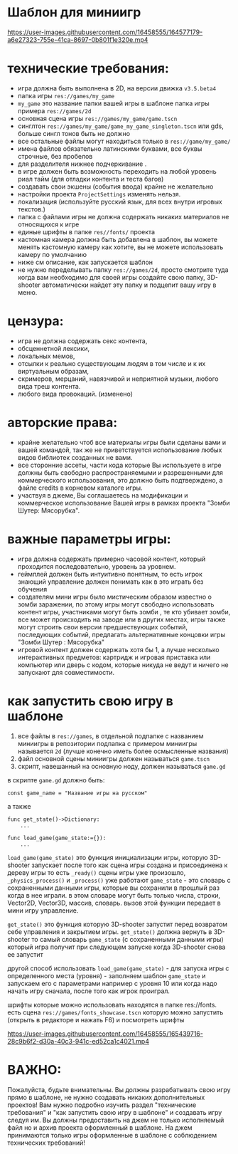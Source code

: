 # Шаблон для миниигр

https://user-images.githubusercontent.com/16458555/164577179-a6e27323-755e-41ca-8697-0b801f1e320e.mp4


# технические требования: 
- игра должна быть выполнена в 2D, на версии движка `v3.5.beta4`
- папка игры `res://games/my_game`
- `my_game` это название папки вашей игры в шаблоне папка  игры примера `res://games/2d`
- основная сцена игры  `res://games/my_game/game.tscn`
- синглтон  `res://games/my_game/game_my_game_singleton.tscn` или gds, больше сингл тонов быть не должно
- все остальные файлы могут находиться только в `res://game/my_game/`
- имена файлов обязательно латинскими буквами, все буквы строчные, без пробелов 
- для разделителя нижнее подчеркивание .
- в игре должен быть  возможность переходить на любой уровень риал тайм  (для отладки контента и теста багов)
- создавать свои экшены (события ввода) крайне не  желательно
- настройки проекта `ProjectSettings` изменять нельзя.
- локализация (используйте русский язык, для всех внутри игровых текстов.)
- папка с файлами игры не должна содержать никаких материалов не относящихся к игре
- единые шрифты в папке `res//fonts/` проекта
- кастомная камера должна быть добавлена в шаблон, вы можете менять кастомную камеру как хотите,  вы не можете использовать камеру по умолчанию
- ниже см описание, как запускается шаблон
- не нужно переделывать папку `res://games/2d`, просто смотрите туда когда вам необходимо для своей игры создайте свою папку, 3D-shooter автоматически найдет эту папку и подцепит вашу игру в меню. 

# цензура:
- игра не должна содержать секс контента, 
- обсценнетной лексики, 
- локальных мемов, 
- отсылки к реально существующим людям в том числе и к их виртуальным образам,
- скримеров, мерцаний, навязчивой и неприятной музыки, любого вида треш контента.
- любого вида провокаций. (изменено)

# авторские права: 
- крайне желательно чтоб все материалы игры были сделаны вами и вашей командой, так же не приветствуется использование любых видов библиотек созданных не вами.
- все сторонние ассеты, части кода которые Вы используете в игре должны быть свободно распространяемыми и разрешенными для коммерческого использования, это должно быть подтверждено, а файле credits в корневом каталоге  игры.
- участвуя в джеме, Вы соглашаетесь на модификации и коммерческое использование Вашей игры в рамках проекта "Зомби Шутер: Мясорубка".

# важные параметры игры:
- игра должна содержать примерно часовой контент, который проходится последовательно, уровень за уровнем.
- геймплей должен быть интуитивно понятным, то есть игрок знающий управление должен понимать как  в это играть без обучения
-  создателям мини игры было мистическим образом известно о зомби  заражении, по этому игры могут свободно использовать контент игры, участниками могут быть зомби , те кто убивает зомби, все может происходить на заводе или в других местах, игры также могут строить свои версии  предшествующих  событий, последующих событий, предлагать альтернативные концовки игры "Зомби Шутер : Мясорубка"
- игровой контент должен содержать хотя бы 1, а лучше несколько интерактивных предметов:  картридж и игровая приставка или компьютер или дверь c кодом, которые никуда не ведут и ничего не запускают для совместимости.


# как запустить свою игру в шаблоне
1. все файлы в `res://games`, в отдельной подпапке с названием миниигры
в репозитории подпапка с примером миниигры называется `2d` (лучше конечно иметь более осмысленные названия)
2. файл основной сцены миниигры должен называться `game.tscn`
3. скрипт, навешанный на основную ноду, должен называться `game.gd`

в скрипте `game.gd` должно быть:
```gdscript
const game_name = "Название игры на русском"
```

а также
```gdscript
func get_state()->Dictionary:
    ...
```
```gdscript
func load_game(game_state:={}):
    ...
```

`load_game(game_state)`
это функция инициализации игры, которую 3D-shooter запускает после того как сцена игры создана и присоединена к дереву игры то есть `_ready()` сцены игры уже произошло, `_physics_process()` и `_process()` уже работают
 `game_state` - это словарь с сохраненными данными игры, которые вы сохранили в прошлый раз когда в нее играли. 
в этом словаре могут быть только числа, строки, Vector2D, Vector3D, массив, словарь.
вызов этой функции передает в мини игру управление. 

`get_state()`
это функция которую 3D-shooter запустит перед возвратом себе управления и закрытием игры.
`get_state()`  должна вернуть в 3D-shooter то самый  словарь `game_state` (с сохраненными данными игры) который игра получит при следующем запуске  когда 3D-shooter снова ее запустит 

другой способ использовать `load_game(game_state)` - для запуска игры с определенного места (уровня) - заполняем шаблон `game_state` и запускаем его с параметрами например с уровня 10 
или когда надо начать игру сначала, после того как игрок проиграл.
 
шрифты которые можно использовать находятся в папке res://fonts.
есть сцена `res://games/fonts_showcase.tscn` которую можно запустить (открыть в редакторе и нажать F6) и посмотреть шрифты


https://user-images.githubusercontent.com/16458555/165439716-28c9b6f2-d30a-40c3-941c-ed52ca1c4021.mp4




# ВАЖНО: 
  Пожалуйста, будьте внимательны.
  Вы должны разрабатывать свою игру прямо в шаблоне, не нужно создавать никаких дополнительных проектов! 
  Вам нужно подробно изучить раздел "технические требования" и "как запустить свою игру в шаблоне" и создавать игру следуя им.
  Вы должны предоставить на джем не только исполняемый файл но и архив проекта оформленный в шаблоне.
  На джем  принимаются только игры оформленные в шаблоне с соблюдением технических требований!  
